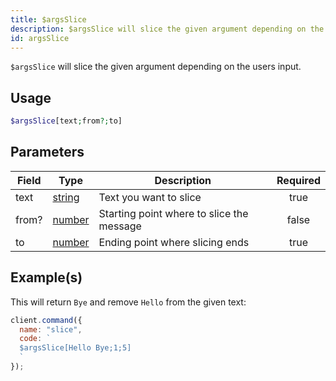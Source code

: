 ```yaml
---
title: $argsSlice
description: $argsSlice will slice the given argument depending on the users input.
id: argsSlice
---
```


`$argsSlice` will slice the given argument depending on the users input.

## Usage

```php
$argsSlice[text;from?;to]
```

## Parameters

| Field | Type                                                                                              | Description                               | Required |
| ----- | ------------------------------------------------------------------------------------------------- | ----------------------------------------- | :------: |
| text  | [string](https://developer.mozilla.org/en-US/docs/Web/JavaScript/Reference/Global_Objects/String) | Text you want to slice                    |   true   |
| from? | [number](https://developer.mozilla.org/en-US/docs/Web/JavaScript/Reference/Global_Objects/Number) | Starting point where to slice the message |  false   |
| to    | [number](https://developer.mozilla.org/en-US/docs/Web/JavaScript/Reference/Global_Objects/Number) | Ending point where slicing ends           |   true   |

## Example(s)

This will return `Bye` and remove `Hello` from the given text:

```javascript
client.command({
  name: "slice",
  code: `
  $argsSlice[Hello Bye;1;5]
  `
});
```
